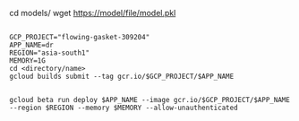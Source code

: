 cd models/
wget <https://model/file/model.pkl>

```

GCP_PROJECT="flowing-gasket-309204"
APP_NAME=dr
REGION="asia-south1"
MEMORY=1G
cd <directory/name>
gcloud builds submit --tag gcr.io/$GCP_PROJECT/$APP_NAME


gcloud beta run deploy $APP_NAME --image gcr.io/$GCP_PROJECT/$APP_NAME --region $REGION --memory $MEMORY --allow-unauthenticated

```
